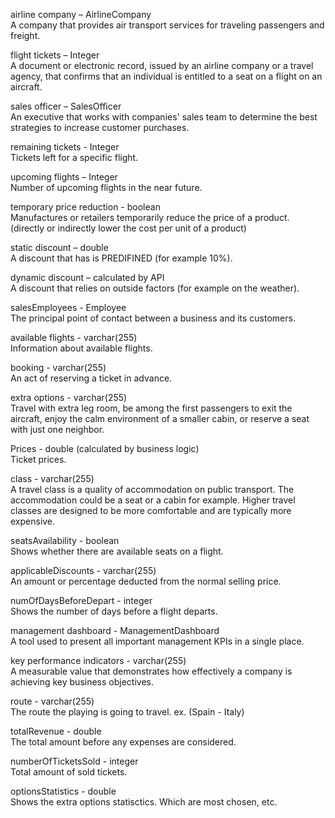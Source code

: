 airline company – AirlineCompany\
A company that provides air transport services for traveling passengers and freight.

flight tickets – Integer\
A document or electronic record, issued by an airline company or a travel agency, that confirms that an individual is entitled to a seat on a flight on an aircraft.

sales officer – SalesOfficer\
An executive that works with companies' sales team to determine the best strategies to increase customer purchases.

remaining tickets - Integer\
Tickets left for a specific flight.

upcoming flights – Integer\
Number of upcoming flights in the near future.

temporary price reduction - boolean\
Manufactures or retailers temporarily reduce the price of a product. (directly or indirectly lower the cost per unit of a product)

static discount – double\
A discount that has is PREDIFINED (for example 10%).

dynamic discount – calculated by API\
A discount that relies on outside factors (for example on the weather).

salesEmployees - Employee\
The principal point of contact between a business and its customers.

available flights - varchar(255)\
Information about available flights.

booking - varchar(255)\
An act of reserving a ticket in advance.

extra options - varchar(255)\
Travel with extra leg room, be among the first passengers to exit the aircraft, enjoy the calm environment of a smaller cabin,
or reserve a seat with just one neighbor.

Prices - double (calculated by business logic)\
Ticket prices.

class - varchar(255)\
A travel class is a quality of accommodation on public transport. The accommodation could be a seat or a cabin for example. Higher travel classes are designed to be more comfortable and are typically more expensive.

seatsAvailability - boolean\
Shows whether there are available seats on a flight. 

applicableDiscounts - varchar(255)\
An amount or percentage deducted from the normal selling price.

numOfDaysBeforeDepart - integer\
Shows the number of days before a flight departs.

management dashboard - ManagementDashboard\
A tool used to present all important management KPIs in a single place.

key performance indicators - varchar(255)\
A measurable value that demonstrates how effectively a company is achieving key business objectives.

route - varchar(255)\
The route the playing is going to travel. ex. (Spain - Italy)

totalRevenue - double\
The total amount before any expenses are considered.

numberOfTicketsSold - integer\
Total amount of sold tickets.

optionsStatistics - double\
Shows the extra options statisctics. Which are most chosen, etc.
